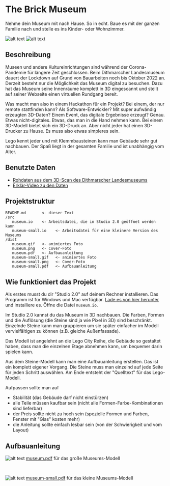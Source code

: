 # The Brick Museum

Nehme dein Museum mit nach Hause. So in echt. Baue es mit der ganzen Familie nach und stelle es ins Kinder- oder Wohnzimmer.

![alt text](https://git.chaotikum.org/tursics/3d-druck-ohne-3d-druck/-/raw/main/dist/museum.gif "Vorschau Museum") ![alt text](https://git.chaotikum.org/tursics/3d-druck-ohne-3d-druck/-/raw/main/dist/museum-small.gif "Vorschau Museum")

## Beschreibung

Museen und andere Kultureinrichtungen sind während der Corona-Pandemie für längere Zeit geschlossen. Beim Dithmarscher Landesmuseum dauert der Lockdown auf Grund von Bauarbeiten noch bis Oktober 2022 an. Derzeit besteht nur die Möglichkeit das Museum digital zu besuchen. Dazu hat das Museum seine Innenräume komplett in 3D eingescannt und stellt auf seiner Webseite einen virtuellen Rundgang bereit.

Was macht man also in einem Hackathon für ein Projekt? Bei einem, der nur remote stattfinden kann? Als Software-Entwickler? Mit super aufwändig erzeugten 3D-Daten? Einem Event, das digitale Ergebnisse erzeugt? Genau. Etwas nicht-digitales. Etwas, das man in die Hand nehmen kann. Bei einem 3D-Modell bietet sich ein 3D-Druck an. Aber nicht jeder hat einen 3D-Drucker zu Hause. Es muss also etwas simpleres sein.

Lego kennt jeder und mit Klemmbausteinen kann man Gebäude sehr gut nachbauen. Der Spaß liegt in der gesamten Familie und ist unabhängig vom Alter.

## Benutzte Daten

- [Rohdaten aus dem 3D-Scan des Dithmarscher Landesmuseums](https://codingdavinci.de/daten/rohdaten-aus-dem-3d-scan-des-dithmarscher-landesmuseums)
- [Erklär-Video zu den Daten](https://www.youtube.com/watch?v=NF7MXZgoYto)

## Projektstruktur

```
README.md       <- dieser Text
/src
   museum.io    <- Arbeitsdatei, die in Studio 2.0 geöffnet werden kann
   museum-small.io    <- Arbeitsdatei für eine kleinere Version des  Museums
/dist
   museum.gif   <- animiertes Foto
   museum.png   <- Cover-Foto
   museum.pdf   <- Aufbauanleitung
   museum-small.gif   <- animiertes Foto
   museum-small.png   <- Cover-Foto
   museum-small.pdf   <- Aufbauanleitung
```

## Wie funktioniert das Projekt

Als erstes musst du dir "Studio 2.0" auf deinem Rechner installieren. Das Programm ist für Windows und Mac verfügbar. [Lade es von hier herunter](https://www.bricklink.com/v3/studio/download.page) und installiere es. Öffne die Datei `museum.io`.

Im Studio 2.0 kannst du das Museum in 3D nachbauen. Die Farben, Formen und die Auflösung (die Steine sind ja wie Pixel in 3D) sind beschränkt. Einzelnde Steine kann man gruppieren um sie später einfacher im Modell vervielfältigen zu können (z.B. gleiche Außenfassade).

Das Modell ist angelehnt an die Lego City Reihe, die Gebäude so gestaltet haben, dass man die einzelnen Etage abnehmen kann, um bequemer darin spielen kann.

Aus dem Steine-Modell kann man eine Aufbauanleitung erstellen. Das ist ein komplett eigener Vorgang. Die Steine muss man einzelnd auf jede Seite für jeden Schritt auswählen. Am Ende entsteht der "Quelltext" für das Lego-Modell.

Aufpassen sollte man auf
* Stabilität (das Gebäude darf nicht einstürzen)
* alle Teile müssen kaufbar sein (nicht alle Formen-Farbe-Kombinationen sind lieferbar)
* der Preis sollte nicht zu hoch sein (spezielle Formen und Farben, Fenster mit "Glas" kosten mehr)
* die Anleitung sollte einfach lesbar sein (von der Schwierigkeit und vom Layout)

## Aufbauanleitung

![alt text](https://git.chaotikum.org/tursics/3d-druck-ohne-3d-druck/-/raw/main/dist/museum.png "Modell des Museums")
[museum.pdf](https://git.chaotikum.org/tursics/3d-druck-ohne-3d-druck/-/raw/main/dist/museum.pdf) für das große Museums-Modell

<br>

![alt text](https://git.chaotikum.org/tursics/3d-druck-ohne-3d-druck/-/raw/main/dist/museum-small.png "Modell des Museums")
[museum-small.pdf](https://git.chaotikum.org/tursics/3d-druck-ohne-3d-druck/-/raw/main/dist/museum-small.pdf) für das kleine Museums-Modell

